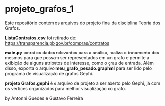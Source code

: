 # projeto_grafos_1

Este repositório contém os arquivos do projeto final da disciplina Teoria dos Grafos.

**ListaContratos.csv** foi retirado de: https://transparencia.pb.gov.br/compras/contratos

**main.py** extrai os dados relevantes para a análise, realiza o tratamento dos mesmos para que possam ser representados em um grafo e permite a exibição de alguns atributos de interesse, como o grau de entrada. Além disso, exporta o arquivo **meu_grafo_pesado.graphml** para ser lido pelo programa de visualização de grafos Gephi.

**projeto Grafos.gephi** é o arquivo de projeto a ser aberto pelo Gephi, já com os vértices organizados para melhor visualização do grafo.



by Antonni Guedes e Gustavo Ferreira